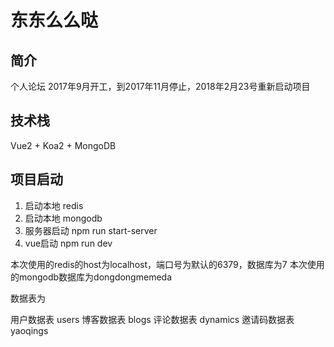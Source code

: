 # 东东么么哒
## 简介
个人论坛
2017年9月开工，到2017年11月停止，2018年2月23号重新启动项目
## 技术栈
Vue2 + Koa2 + MongoDB
## 项目启动

1. 启动本地 redis
1. 启动本地 mongodb
1. 服务器启动  npm run start-server
1. vue启动  npm run dev

本次使用的redis的host为localhost，端口号为默认的6379，数据库为7
本次使用的mongodb数据库为dongdongmemeda

数据表为

  用户数据表  users
  博客数据表  blogs
  评论数据表  dynamics
  邀请码数据表  yaoqings

